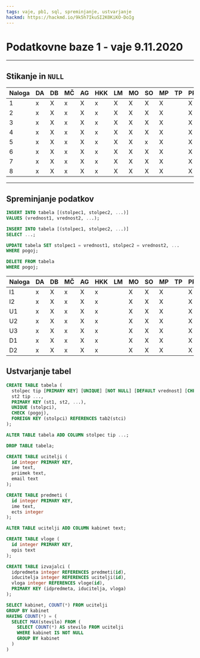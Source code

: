 ```yaml
---
tags: vaje, pb1, sql, spreminjanje, ustvarjanje
hackmd: https://hackmd.io/9k5h7IkuSI2K0KiKO-DoIg
---
```

# Podatkovne baze 1 - vaje 9.11.2020

---

## Stikanje in `NULL`

| Naloga | DA | DB | MČ | AG | HKK | LM | MO | SO | MP | TP | PR | TS | LŠ | AT |
| ------ | -- | -- | -- | -- | --- | -- | -- | -- | -- | -- | -- | -- | -- | -- |
| 1      | x  |  X |  x  |  X  |  x   |  X | X  |  X | X  |    |  X  | X  |  X  |  X  |
| 2      | x  |  X |   x | X   |  x   |  X | X  | X  | X  |    |  X  | X  |  X  |  X  |
| 3      | x  |  X | x   | X   | x    |  X | X  |  X | X  |    |  X  | X  |  X  |  X  |
| 4      | x  |  X |  x  |  X  | x    |  X | X  | X  | X  |    |  X  | X  |  X  |  X  |
| 5      | x  |  X |  x  |  X  |  x   |  X | X  | x  | X  |    |  X  |  X |  X  |  X  |
| 6      | x  |  X |  x  | X   |  x   |  X | X  |  X | X  |    |  X  |  X |  X  |  X  |x
| 7      | x  |  X |  x  |  X  |  x   |  X | X  |  X | X  |    |  X  |  X |  X  |  X  |
| 8      | x  |  X |   x |  X  |  x   |  X | X  | X  | X  |    |  X |  X |   X |  X  |

---

## Spreminjanje podatkov

```sql
INSERT INTO tabela [(stolpec1, stolpec2, ...)]
VALUES (vrednost1, vrednost2, ...);

INSERT INTO tabela [(stolpec1, stolpec2, ...)]
SELECT ...;

UPDATE tabela SET stolpec1 = vrednost1, stolpec2 = vrednost2, ...
WHERE pogoj;

DELETE FROM tabela
WHERE pogoj;
```

| Naloga | DA | DB | MČ | AG | HKK | LM | MO | SO | MP | TP | PR | TS | LŠ | AT |
| ------ | -- | -- | -- | -- | --- | -- | -- | -- | -- | -- | -- | -- | -- | -- |
| I1     | x  | X  |  x  | X   |   x  |    | X  | X  | X  |    |  X  |  X |  X  | X   |
| I2     | x  | X  |   x |  X  |  x   |    | X  |  X | X  |    |  X  |  X |  X  | X   |
| U1     | x  | X  |  x  |  X  |  x   |    | X  | X  | X  |    |  X  |  X |  X  |  X  
| U2     | x  | X  |  x  |  X  |  x   |    | X  |  X | X  |    |  X  |  X |  X  |  X  |
| U3     | x  | X  |  x  |  X  |  x   |    | X  |  X | X  |    |  X  | X  |  X  |  X  |
| D1     | x  | X  |  x  | X   |  x   |    | X  |  X | X  |    |  X  |  X |   X |  X  |
| D2     | x  | X  |  x  | X   |  x   |    | X  |  X | X  |    |  X  |  X |   X |  X  |

## Ustvarjanje tabel

```sql
CREATE TABLE tabela (
  stolpec tip [PRIMARY KEY] [UNIQUE] [NOT NULL] [DEFAULT vrednost] [CHECK (pogoj)] [REFERENCES tab2(st)],
  st2 tip ...,
  PRIMARY KEY (st1, st2, ...),
  UNIQUE (stolpci),
  CHECK (pogoj),
  FOREIGN KEY (stolpci) REFERENCES tab2(stci)
);

ALTER TABLE tabela ADD COLUMN stolpec tip ...;

DROP TABLE tabela;
```

```sql
CREATE TABLE ucitelji (
  id integer PRIMARY KEY,
  ime text,
  priimek text,
  email text
);

CREATE TABLE predmeti (
  id integer PRIMARY KEY,
  ime text,
  ects integer
);

ALTER TABLE ucitelji ADD COLUMN kabinet text;

CREATE TABLE vloge (
  id integer PRIMARY KEY,
  opis text
);

CREATE TABLE izvajalci (
  idpredmeta integer REFERENCES predmeti(id),
  iducitelja integer REFERENCES ucitelji(id),
  vloga integer REFERENCES vloge(id),
  PRIMARY KEY (idpredmeta, iducitelja, vloga)
);

SELECT kabinet, COUNT(*) FROM ucitelji
GROUP BY kabinet
HAVING COUNT(*) = (
  SELECT MAX(stevilo) FROM (
    SELECT COUNT(*) AS stevilo FROM ucitelji
    WHERE kabinet IS NOT NULL
    GROUP BY kabinet
  )
)
```